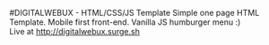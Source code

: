 #DIGITALWEBUX - HTML/CSS/JS Template
Simple one page HTML Template. Mobile first front-end. Vanilla JS humburger menu :)  
Live at http://digitalwebux.surge.sh